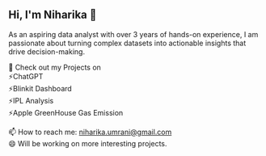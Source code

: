 <!-- Introduction -->
## Hi, I'm Niharika 👋

As an aspiring data analyst with over 3 years of hands-on experience, I am passionate about turning complex datasets into actionable insights that drive decision-making. <br/>

🔭 Check out my Projects on <br/>
⚡ChatGPT <br/>
⚡Blinkit Dashboard <br/>
⚡IPL Analysis <br/>
⚡Apple GreenHouse Gas Emission  <br/>






📫 How to reach me: niharika.umrani@gmail.com <br/>
😄 Will be working on more interesting projects. 
 
  
